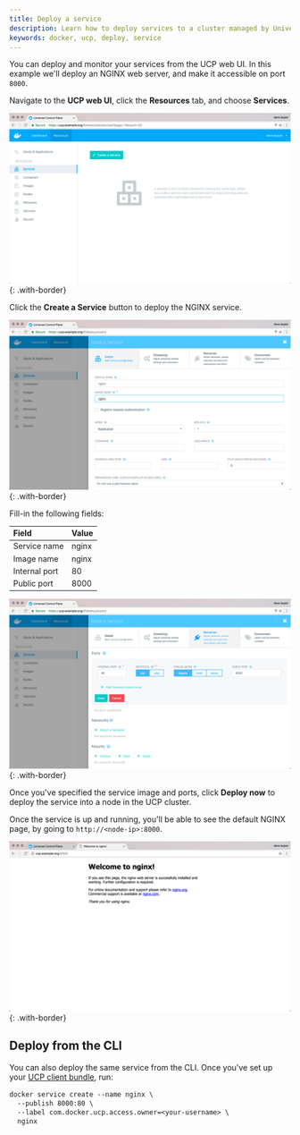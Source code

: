 ```yaml
---
title: Deploy a service
description: Learn how to deploy services to a cluster managed by Universal Control Plane.
keywords: docker, ucp, deploy, service
---
```


You can deploy and monitor your services from the UCP web UI. In this example
we'll deploy an NGINX web server, and make it accessible on port `8000`.

Navigate to the **UCP web UI**, click the **Resources** tab, and choose
**Services**.

![](../../images/deploy-a-service-1.png){: .with-border}

Click the **Create a Service** button to deploy the NGINX service.

![](../../images/deploy-a-service-2.png){: .with-border}

Fill-in the following fields:

| Field         | Value |
|:--------------|:------|
| Service name  | nginx |
| Image name    | nginx |
| Internal port | 80    |
| Public port   | 8000  |

![](../../images/deploy-a-service-3.png){: .with-border}

Once you've specified the service image and ports, click **Deploy now** to
deploy the service into a node in the UCP cluster.

Once the service is up and running, you'll be able to see the default NGINX
page, by going to `http://<node-ip>:8000`.

![](../../images/deploy-a-service-4.png){: .with-border}

## Deploy from the CLI

You can also deploy the same service from the CLI. Once you've set up your
[UCP client bundle](../access-ucp/cli-based-access.md), run:

```none
docker service create --name nginx \
  --publish 8000:80 \
  --label com.docker.ucp.access.owner=<your-username> \
  nginx
```
